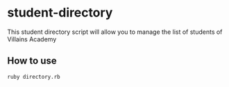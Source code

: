 # student-directory

This student directory script will allow you to manage the list of students of Villains Academy

## How to use

```shell
ruby directory.rb
```
